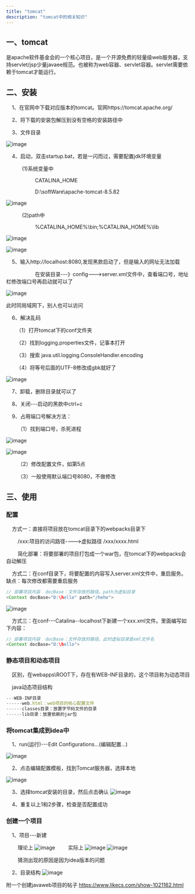 ```yaml
---
title: "tomcat"
description: "tomcat中的相关知识"
---
```

## 一、tomcat
是apache软件基金会的一个核心项目，是一个开源免费的轻量级web服务器，支持servlet/jsp少量javaee规范。也被称为web容器、servlet容器。servlet需要依赖于tomcat才能运行。
## 二、安装
    1、在官网中下载对应版本的tomcat。官网https://tomcat.apache.org/

    2、将下载的安装包解压到没有空格的安装路径中

    3、文件目录

![image](/img/java/tomcat/文件目录.png)

    4、启动，双击startup.bat，若是一闪而过，需要配置jdk环境变量

           (1)系统变量中

                    CATALINA_HOME

                    D:\softWare\apache-tomcat-8.5.82

![image](/img/java/tomcat/系统变量配置.png)

           (2)path中

                    %CATALINA_HOME%\bin;%CATALINA_HOME%\lib

![image](/img/java/tomcat/path变量配置.png)

![image](/img/java/tomcat/启动tomcat.png)

    5、输入http://localhost:8080,发现黑款启动了，但是输入的网址无法加载

                    在安装目录---》config--->server.xml文件中，查看端口号，地址栏修改端口号再启动就可以了

![image](/img/java/tomcat/网页展示.png)

此时同局域网下，别人也可以访问

    6、解决乱码

       （1）打开tomcat下的conf文件夹

       （2）找到logging.properties文件，记事本打开

       （3）搜索 java.util.logging.ConsoleHandler.encoding

       （4）将等号后面的UTF-8修改成gbk就好了

![image](/img/java/tomcat/解决黑款乱码问题.png)

    7、卸载，删除目录就可以了

    8、关闭---启动的黑款中ctrl+c

    9、占用端口号解决方法：

        （1）找到端口号，杀死进程

![image](/img/java/tomcat/杀死进程一.png)

![image](/img/java/tomcat/杀死进程二.png)


        （2）修改配置文件，如第5点

        （3）一般使用默认端口号8080，不做修改

## 三、使用
### 配置
    方式一：直接将项目放在tomcat目录下的webpacks目录下

        /xxx:项目的访问路径---->虚拟路径  /xxx/xxxx.html

        简化部署：将要部署的项目打包成一个war包，在tomcat下的webpacks会自动解压


    方式二：在conf目录下，将要配置的内容写入server.xml文件中，重启服务。缺点：每次修改都需要重启服务
```java
// 部署项目内容  docBase：文件存放的路径。path为虚拟目录
<Context docBase="D:\hello" path="/hehe">
```
![image](/img/java/tomcat/配置之方式二.png)


    方式三：在conf---Catalina--localhost下新建一个xxx.xml文件。里面编写如下内容：
```java
// 部署项目内容  docBase：文件存放的路径。此时虚拟目录是xml文件名
<Context docBase="D:\hello">
```

### 静态项目和动态项目

    区别，在webapps\ROOT下，存在有WEB-INF目录的，这个项目称为动态项目

    java动态项目结构
```js
---WEB-INF目录
------web.html：web项目的核心配置文件
------classes目录：放置字节码文件的目录
------lib目录：放置依赖的jar包
```
### 将tomcat集成到idea中
    1、run(运行)---Edit Configurations...(编辑配置...)

![image](/img/java/tomcat/idea集成tomcat（1）.png)


    2、点击编辑配置模板，找到Tomcat服务器，选择本地

![image](/img/java/tomcat/idea集成tomcat（2）.png)

    3、选择tomcat安装的目录，然后点击确认
![image](/img/java/tomcat/idea集成tomcat（3）.png)

    4、重复以上1和2步骤，检查是否配置成功

### 创建一个项目

    1、项目---新建

        理论上
![image](/img/java/tomcat/用集成tomcat后的idea创建项目（按理）.png)
        实际上
![image](/img/java/tomcat/用集成tomcat后的idea创建项目（实际1）.png)
![image](/img/java/tomcat/用集成tomcat后的idea创建项目（实际2）.png)

        猜测出现的原因是因为idea版本的问题


    2、目录结构
![image](/img/java/tomcat/集成tomcat后的项目结构（按理）.png)

附一个创建javaweb项目的帖子 https://www.likecs.com/show-1021162.html






